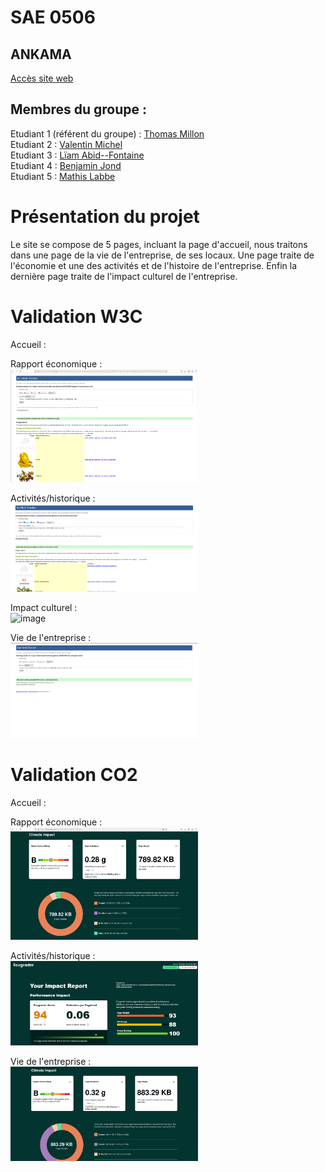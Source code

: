 # SAE 0506  

## ANKAMA

[Accès site web](https://valentinmicheliutnfc.github.io/SAE-0506/)

## Membres du groupe :

Etudiant 1 (référent du groupe) :  [Thomas Millon](mailto:thomas.millon@edu.univ-fcomte.fr?subject=SAE_1_05_06)  
Etudiant 2 : [Valentin Michel](mailto:valentin.michel03@edu.univ-fcomte.fr?subject=SAE_1_05_06)   
Etudiant 3 : [Lïam Abid--Fontaine](mailto:liam.abid--fontaine@edu.univ-fcomte.fr?subject=SAE_1_05_06)  
Etudiant 4 : [Benjamin Jond](mailto:benjamin.jond@edu.univ-fcomte.fr?subject=SAE_1_05_06)  
Etudiant 5 : [Mathis Labbe](mailto:mathis.labbe@edu.univ-fcomte.fr?subject=SAE_1_05_06) 

# Présentation du projet

Le site se compose de 5 pages, incluant la page d'accueil, nous traitons dans une page de la vie de l'entreprise, de ses locaux. Une page traite de l'économie et une des activités et de l'histoire de l'entreprise. Enfin la dernière page traite de l'impact culturel de l'entreprise.

# Validation W3C

Accueil :

Rapport économique :
<br>
<img width="300" alt="image" src="W3C_Thomas.png">

Activités/historique :
<br>
<img width="300" alt="image" src="W3C_Valentin.png">


Impact culturel :
<br>
<img width="300" alt="image" src="https://github.com/user-attachments/assets/35cab4c6-2ffe-4786-89ae-dc13d6caa477">

Vie de l'entreprise :
<br>
<img width="300" alt="image" src="W3C_Benjamin.png">

# Validation CO2
Accueil :

Rapport économique :
<br>
<img width="300" alt="image" src="ECO_Thomas.png">

Activités/historique :
<br>
<img width="300" alt="image" src="ECO_Valentin.png">

Vie de l'entreprise :
<br>
<img width="300" alt="image" src="Eco_Benjamin.png">





